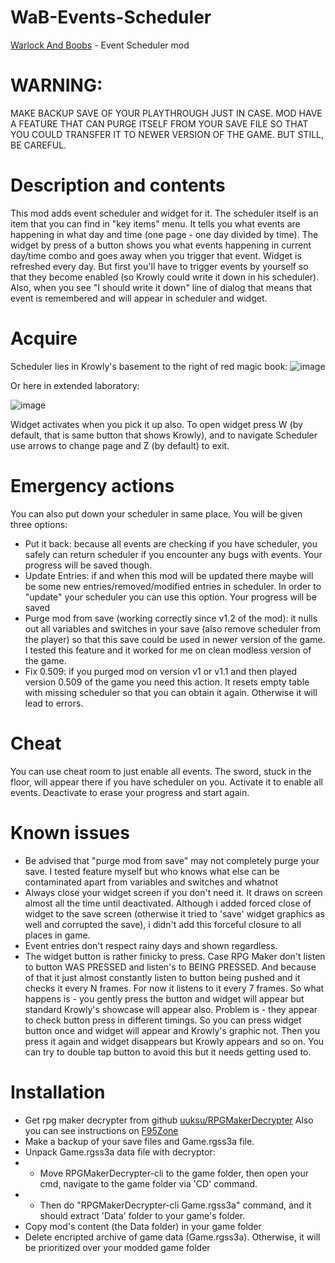 # WaB-Events-Scheduler

[Warlock And Boobs](https://boobsgames.itch.io/warlock-and-boobs) - Event Scheduler mod

# WARNING:

MAKE BACKUP SAVE OF YOUR PLAYTHROUGH JUST IN CASE. MOD HAVE A FEATURE
THAT CAN PURGE ITSELF FROM YOUR SAVE FILE SO THAT YOU COULD TRANSFER IT TO NEWER VERSION OF
THE GAME. BUT STILL, BE CAREFUL.

# Description and contents

This mod adds event scheduler and widget for it. The scheduler itself is an item that you can find in "key items" menu.
It tells you what events are happening in what day and time (one page - one day divided by time).
The widget by press of a button shows you what events happening in current day/time combo and goes away when you trigger
that event. Widget is refreshed every day. But first you'll have to trigger events by yourself so that they become
enabled
(so Krowly could write it down in his scheduler). Also, when you see "I should write it down" line of dialog that means
that event is remembered and will appear in scheduler and widget.

# Acquire

Scheduler lies in Krowly's basement to the right of red magic book:
![image](https://github.com/user-attachments/assets/caee080c-de49-4784-98e5-01a2ebf745c5)

Or here in extended laboratory:

![image](https://github.com/user-attachments/assets/3a9b9d67-c0b8-46f9-bb22-fd266c813fa0)

Widget activates when you pick it up also.
To open widget press W (by default, that is same button that shows Krowly), and to
navigate Scheduler use arrows to change page and Z (by default) to exit.

# Emergency actions

You can also put down your scheduler in same place. You will be given three options:

- Put it back: because all events are checking if you have scheduler, you safely can return scheduler if you encounter
  any bugs with events. Your progress will be saved though.
- Update Entries: if and when this mod will be updated there maybe will be some new entries/removed/modified entries in
  scheduler. In order to  "update" your scheduler you can use this option. Your progress will be saved
- Purge mod from save (working correctly since v1.2 of the mod): it nulls out all variables and switches in your save (also remove scheduler from the player) so
  that this save could be used in newer version of the game. I tested this feature and it worked for me on clean modless
  version of the game.
- Fix 0.509: if you purged mod on version v1 or v1.1 and then played version 0.509 of the game you need this action. It resets empty table with missing scheduler so that you can 
  obtain it again. Otherwise it will lead to errors. 

# Cheat

You can use cheat room to just enable all events. The sword, stuck in the floor, will appear there if you have scheduler
on you. Activate it to enable all events. Deactivate to erase your progress and start again.

# Known issues

- Be advised that "purge mod from save" may not completely purge your save. I tested feature myself but who knows what
  else can be contaminated apart from variables and switches and whatnot
- Always close your widget screen if you don't need it. It draws on screen almost all the time until deactivated.
  Although i added forced close of widget to the save screen (otherwise it tried to 'save' widget graphics as well and
  corrupted the save),
  i didn't add this forceful closure to all places in game.
- Event entries don't respect rainy days and shown regardless.
- The widget button is rather finicky to press. Case RPG Maker don't listen to button WAS PRESSED and listen's to BEING
  PRESSED. And because of that it just almost constantly listen to button being pushed and it checks it every N frames.
  For now it listens to it every 7 frames. So what happens is - you gently press the button and widget will appear but
  standard Krowly's showcase will appear also. Problem is - they appear to check button press in different timings. So
  you can press widget button once and widget will appear and Krowly's graphic not. Then you press it again and widget
  disappears but Krowly appears and so on. You can try to double tap button to avoid this but it needs getting used to.

# Installation

- Get rpg maker decrypter from github [uuksu/RPGMakerDecrypter](https://github.com/uuksu/RPGMakerDecrypter/releases)
  Also you can see instructions on [F95Zone](https://f95zone.to/threads/rpg-maker-unpacker.50/)
- Make a backup of your save files and Game.rgss3a file.
- Unpack Game.rgss3a data file with decryptor:
- - Move RPGMakerDecrypter-cli to the game folder, then open your cmd, navigate to the game folder via 'CD' command.
- - Then do "RPGMakerDecrypter-cli Game.rgss3a" command, and it should extract 'Data' folder to your game's folder.
- Copy mod's content (the Data folder) in your game folder
- Delete encripted archive of game data (Game.rgss3a). Otherwise, it will be prioritized over your modded game folder

